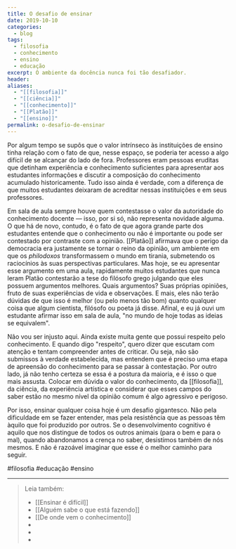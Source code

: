 ```yaml
---
title: O desafio de ensinar
date: 2019-10-10
categories:
  - blog
tags:
  - filosofia
  - conhecimento
  - ensino
  - educação
excerpt: O ambiente da docência nunca foi tão desafiador.
header: 
aliases:
  - "[[filosofia]]"
  - "[[ciência]]"
  - "[[conhecimento]]"
  - "[[Platão]]"
  - "[[ensino]]"
permalink: o-desafio-de-ensinar
---
```

Por algum tempo se supôs que o valor intrínseco às instituições de ensino tinha relação com o fato de que, nesse espaço, se poderia ter acesso a algo difícil de se alcançar do lado de fora. Professores eram pessoas eruditas que detinham experiência e conhecimento suficientes para apresentar aos estudantes informações e discutir a composição do conhecimento acumulado historicamente. Tudo isso ainda é verdade, com a diferença de que muitos estudantes deixaram de acreditar nessas instituições e em seus professores.

Em sala de aula sempre houve quem contestasse o valor da autoridade do conhecimento docente — isso, por si só, não representa novidade alguma. O que há de novo, contudo, é o fato de que agora grande parte dos estudantes entende que o conhecimento ou não é importante ou pode ser contestado por contraste com a opinião. [[Platão]] afirmava que o perigo da democracia era justamente se tornar o reino da opinião, um ambiente em que os *philodoxos* transformassem o mundo em tirania, submetendo os raciocínios às suas perspectivas particulares. Mas hoje, se eu apresentar esse argumento em uma aula, rapidamente muitos estudantes que nunca leram Platão contestarão a tese do filósofo grego julgando que eles possuem argumentos melhores. Quais argumentos? Suas próprias opiniões, fruto de suas experiências de vida e observações. E mais, eles não terão dúvidas de que isso é melhor (ou pelo menos tão bom) quanto qualquer coisa que algum cientista, filósofo ou poeta já disse. Afinal, e eu já ouvi um estudante afirmar isso em sala de aula, "no mundo de hoje todas as ideias se equivalem".

Não vou ser injusto aqui. Ainda existe muita gente que possui respeito pelo conhecimento. E quando digo "respeito", quero dizer que escutam com atenção e tentam compreender antes de criticar. Ou seja, não são submissos à verdade estabelecida, mas entendem que é preciso uma etapa de apreensão do conhecimento para se passar à contestação. Por outro lado, já não tenho certeza se essa é a postura da maioria, e é isso o que mais assusta. Colocar em dúvida o valor do conhecimento, da [[filosofia]], da ciência, da experiência artística e considerar que esses campos do saber estão no mesmo nível da opinião comum é algo agressivo e perigoso. 

Por isso, ensinar qualquer coisa hoje é um desafio gigantesco. Não pela dificuldade em se fazer entender, mas pela resistência que as pessoas têm àquilo que foi produzido por outros. Se o desenvolvimento cognitivo é aquilo que nos distingue de todos os outros animais (para o bem e para o mal), quando abandonamos a crença no saber, desistimos também de nós mesmos. E não é razoável imaginar que esse é o melhor caminho para seguir.

#filosofia #educação #ensino 

---



> Leia também:
> - [[Ensinar é difícil]]
> - [[Alguém sabe o que está fazendo]]
> - [[De onde vem o conhecimento]]
> -
> -
> -